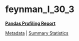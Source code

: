 # feynman_I_30_3

[**Pandas Profiling Report**](https://epistasislab.github.io/pmlb/profile/feynman_I_30_3.html)

[Metadata](metadata.yaml) | [Summary Statistics](summary_stats.tsv)

